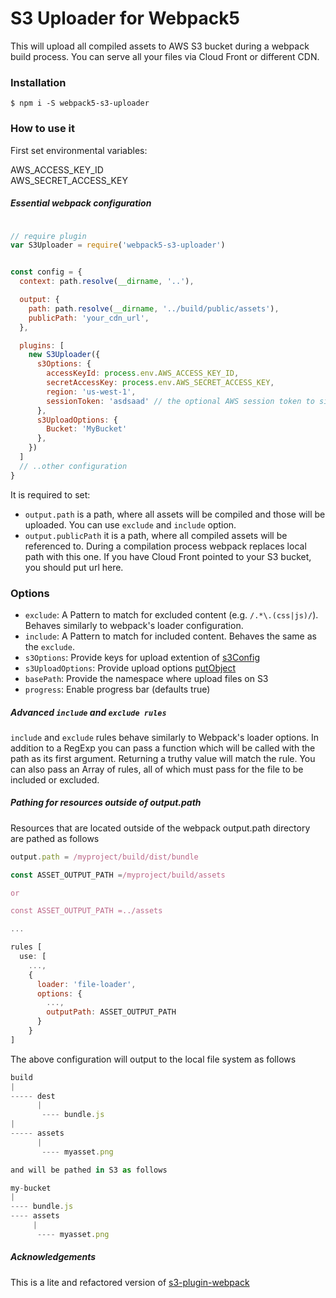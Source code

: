 
S3 Uploader for Webpack5
===  
  
This will upload all compiled assets to AWS S3 bucket during a webpack build process. You can serve all your files via Cloud Front or different CDN.

### Installation

```
$ npm i -S webpack5-s3-uploader
```

### How to use it 

First set environmental variables:  
 
AWS_ACCESS_KEY_ID  
AWS_SECRET_ACCESS_KEY


##### Essential webpack configuration 
```javascript

// require plugin 
var S3Uploader = require('webpack5-s3-uploader')


const config = {
  context: path.resolve(__dirname, '..'),

  output: {
    path: path.resolve(__dirname, '../build/public/assets'),
    publicPath: 'your_cdn_url',
  },

  plugins: [
    new S3Uploader({
      s3Options: {
        accessKeyId: process.env.AWS_ACCESS_KEY_ID,
        secretAccessKey: process.env.AWS_SECRET_ACCESS_KEY,
        region: 'us-west-1',
        sessionToken: 'asdsaad' // the optional AWS session token to sign requests with
      },
      s3UploadOptions: {
        Bucket: 'MyBucket'
      },
    })
  ]
  // ..other configuration
}
```  

It is required to set:  
- `output.path` is a path, where all assets will be compiled and those will be uploaded. You can use `exclude` and `include` option. 
- `output.publicPath` it is a path, where all compiled assets will be referenced to. During a compilation process webpack replaces local path with this one. If you have Cloud Front pointed to your S3 bucket, you should put url here. 

### Options

- `exclude`: A Pattern to match for excluded content (e.g. `/.*\.(css|js)/`). Behaves similarly to webpack's loader configuration.
- `include`: A Pattern to match for included content. Behaves the same as the `exclude`.
- `s3Options`: Provide keys for upload extention of [s3Config](http://docs.aws.amazon.com/AWSJavaScriptSDK/latest/AWS/Config.html#constructor-property)
- `s3UploadOptions`: Provide upload options [putObject](http://docs.aws.amazon.com/AWSJavaScriptSDK/latest/AWS/S3.html#putObject-property )
- `basePath`: Provide the namespace where upload files on S3
- `progress`: Enable progress bar (defaults true)

##### Advanced `include` and `exclude rules`

`include` and `exclude` rules behave similarly to Webpack's loader options.  In addition to a RegExp you can pass a function which will be called with the path as its first argument.  Returning a truthy value will match the rule.  You can also pass an Array of rules, all of which must pass for the file to be included or excluded.


##### Pathing for resources outside of output.path
Resources that are located outside of the webpack output.path directory are pathed as follows

```javascript
output.path = /myproject/build/dist/bundle
```

```javascript
const ASSET_OUTPUT_PATH =/myproject/build/assets

or

const ASSET_OUTPUT_PATH =../assets

...

rules [
  use: [
    ...,
    {
      loader: 'file-loader',
      options: {
        ...,
        outputPath: ASSET_OUTPUT_PATH
      }
    }
]
```

The above configuration will output to the local file system as follows

```javascript
build
|
----- dest
      |
       ---- bundle.js
|
----- assets
      |
       ---- myasset.png

and will be pathed in S3 as follows

my-bucket
|
---- bundle.js
---- assets
     |
      ---- myasset.png
```

##### Acknowledgements

This is a lite and refactored version of [s3-plugin-webpack](https://github.com/MikaAK/s3-plugin-webpack)
